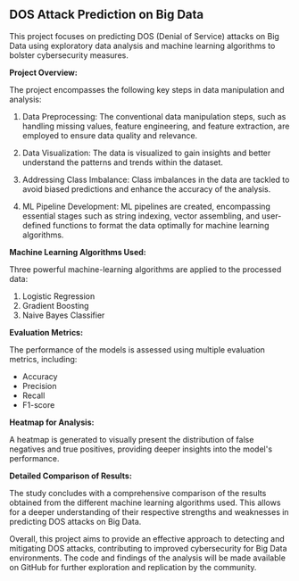 ## DOS Attack Prediction on Big Data

This project focuses on predicting DOS (Denial of Service) attacks on Big Data using exploratory data analysis and machine learning algorithms to bolster cybersecurity measures.

**Project Overview:**

The project encompasses the following key steps in data manipulation and analysis:

1. Data Preprocessing: The conventional data manipulation steps, such as handling missing values, feature engineering, and feature extraction, are employed to ensure data quality and relevance.

2. Data Visualization: The data is visualized to gain insights and better understand the patterns and trends within the dataset.

3. Addressing Class Imbalance: Class imbalances in the data are tackled to avoid biased predictions and enhance the accuracy of the analysis.

4. ML Pipeline Development: ML pipelines are created, encompassing essential stages such as string indexing, vector assembling, and user-defined functions to format the data optimally for machine learning algorithms.

**Machine Learning Algorithms Used:**

Three powerful machine-learning algorithms are applied to the processed data:

1. Logistic Regression
2. Gradient Boosting
3. Naive Bayes Classifier

**Evaluation Metrics:**

The performance of the models is assessed using multiple evaluation metrics, including:

- Accuracy
- Precision
- Recall
- F1-score

**Heatmap for Analysis:**

A heatmap is generated to visually present the distribution of false negatives and true positives, providing deeper insights into the model's performance.

**Detailed Comparison of Results:**

The study concludes with a comprehensive comparison of the results obtained from the different machine learning algorithms used. This allows for a deeper understanding of their respective strengths and weaknesses in predicting DOS attacks on Big Data.

Overall, this project aims to provide an effective approach to detecting and mitigating DOS attacks, contributing to improved cybersecurity for Big Data environments. The code and findings of the analysis will be made available on GitHub for further exploration and replication by the community.

